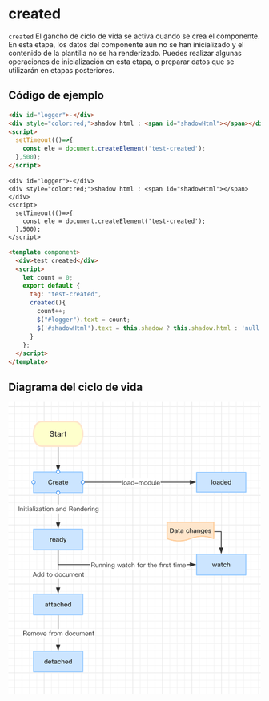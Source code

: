 # created

`created` El gancho de ciclo de vida se activa cuando se crea el componente. En esta etapa, los datos del componente aún no se han inicializado y el contenido de la plantilla no se ha renderizado. Puedes realizar algunas operaciones de inicialización en esta etapa, o preparar datos que se utilizarán en etapas posteriores.

## Código de ejemplo

```html
<div id="logger">-</div>
<div style="color:red;">shadow html : <span id="shadowHtml"></span></div>
<script>
  setTimeout(()=>{
    const ele = document.createElement('test-created');
  },500);
</script>
```

<comp-viewer comp-name="test-created">

```
<div id="logger">-</div>
<div style="color:red;">shadow html : <span id="shadowHtml"></span></div>
<script>
  setTimeout(()=>{
    const ele = document.createElement('test-created');
  },500);
</script>
```

```html
<template component>
  <div>test created</div>
  <script>
    let count = 0;
    export default {
      tag: "test-created",
      created(){
        count++;
        $("#logger").text = count;
        $('#shadowHtml').text = this.shadow ? this.shadow.html : 'null';
      }
    };
  </script>
</template>
```

</comp-viewer>

## Diagrama del ciclo de vida

<img src="../../../publics/life-cycle.png" width="512" />
